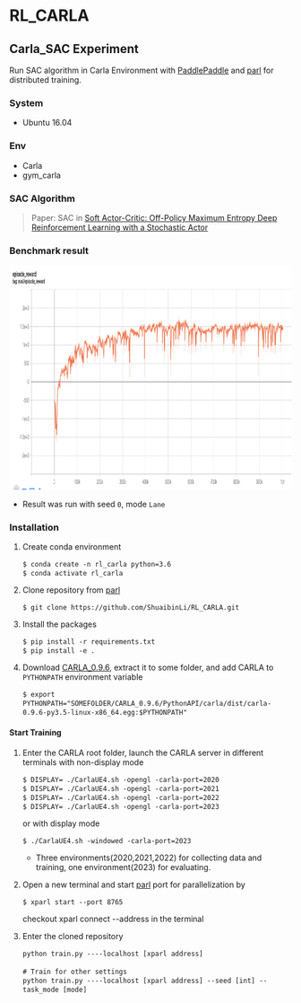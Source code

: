 # RL_CARLA
## Carla_SAC Experiment
Run SAC algorithm in Carla Environment with [PaddlePaddle](https://github.com/PaddlePaddle/Paddle)
and [parl](https://github.com/PaddlePaddle/PARL) for distributed training.

### System
+ Ubuntu 16.04
### Env
+ Carla
+ gym_carla
### SAC Algorithm
> Paper: SAC in [Soft Actor-Critic: Off-Policy Maximum Entropy Deep Reinforcement Learning with a Stochastic Actor](https://arxiv.org/abs/1801.01290)

### Benchmark result
<img src=".benchmark/carla_sac.png" width = "800" height ="400" alt="carla_sac"/>

+ Result was run with seed `0`, mode `Lane`

### Installation
1. Create conda environment
    ```env
    $ conda create -n rl_carla python=3.6
    $ conda activate rl_carla
    ```
2. Clone repository from [parl](https://github.com/PaddlePaddle/PARL)
    ```clone
    $ git clone https://github.com/ShuaibinLi/RL_CARLA.git
    ```
3. Install the packages
    ```
    $ pip install -r requirements.txt
    $ pip install -e .
    ```
4. Download [CARLA_0.9.6](https://github.com/carla-simulator/carla/releases/tag/0.9.6), 
   extract it to some folder, and add CARLA to `PYTHONPATH` environment variable
   ```
   $ export PYTHONPATH="SOMEFOLDER/CARLA_0.9.6/PythonAPI/carla/dist/carla-0.9.6-py3.5-linux-x86_64.egg:$PYTHONPATH"
   ```

#### Start Training
1. Enter the CARLA root folder, launch the CARLA server in different terminals 
   with non-display mode
    ```start env
    $ DISPLAY= ./CarlaUE4.sh -opengl -carla-port=2020
    $ DISPLAY= ./CarlaUE4.sh -opengl -carla-port=2021
    $ DISPLAY= ./CarlaUE4.sh -opengl -carla-port=2022
    $ DISPLAY= ./CarlaUE4.sh -opengl -carla-port=2023
    ```
   or with display mode
   ```start_env
   $ ./CarlaUE4.sh -windowed -carla-port=2023
   ```
   + Three environments(2020,2021,2022) for collecting data and training, 
     one environment(2023) for evaluating.
     
2. Open a new terminal and start [parl](https://github.com/PaddlePaddle/PARL) port for parallelization by
   ```Parallelization
   $ xparl start --port 8765
   ```
   checkout xparl connect --address in the terminal

3. Enter the cloned repository
   ```train
   python train.py ----localhost [xparl address]
   
   # Train for other settings
   python train.py ----localhost [xparl address] --seed [int] --task_mode [mode]
   ```
